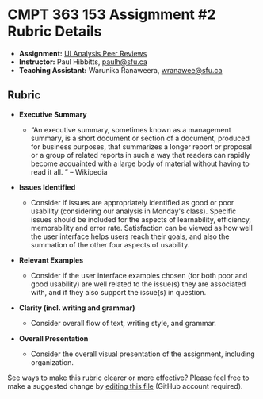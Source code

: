 # CMPT 363 153 Assigmment #2 Rubric Details

* **Assignment:** [UI Analysis Peer Reviews](https://canvas.sfu.ca/courses/22099/assignments/112756)
* **Instructor:** Paul Hibbitts, [paulh@sfu.ca](mailto:paulh@sfu.c)
* **Teaching Assistant:** Warunika Ranaweera, [wranawee@sfu.ca](mailto:wranawee@sfu.ca)

## Rubric
- **Executive Summary**
    - “An executive summary, sometimes known as a management summary, is a short document or section of a document, produced for business purposes, that summarizes a longer report or proposal or a group of related reports in such a way that readers can rapidly become acquainted with a large body of material without having to read it all. ” – Wikipedia

- **Issues Identified**
     - Consider if issues are appropriately identified as good or poor usability (considering our analysis in Monday's class). Specific issues should be included for the aspects of learnability, efficiency, memorability and error rate. Satisfaction can be viewed as how well the user interface helps users reach their goals, and also the summation of the other four aspects of usability.

- **Relevant Examples**
    - Consider if the user interface examples chosen (for both poor and good usability) are well related to the issue(s) they are associated with, and if they also support the issue(s) in question.

- **Clarity (incl. writing and grammar)**
    - Consider overall flow of text, writing style, and grammar.

- **Overall Presentation**
    - Consider the overall visual presentation of the assignment, including organization.

See ways to make this rubric clearer or more effective? Please feel free to make a suggested change by [editing this file](https://github.com/paulhibbitts/cmpt-363-153-website/edit/master/user/materials/rubrics/assignment-2/README.md) (GitHub account required).
